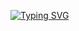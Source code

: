 [![Typing SVG](https://readme-typing-svg.demolab.com?font=Fira+Code&pause=1000&width=435&lines=Hi+there%2C+I'm+a+Timur)](https://git.io/typing-svg)

<!--
**timurgondin/timurgondin** is a ✨ _special_ ✨ repository because its `README.md` (this file) appears on your GitHub profile.

Here are some ideas to get you started:

- 🔭 I’m currently working on ...
- 🌱 I’m currently learning ...
- 👯 I’m looking to collaborate on ...
- 🤔 I’m looking for help with ...
- 💬 Ask me about ...
- 📫 How to reach me: ...
- 😄 Pronouns: ...
- ⚡ Fun fact: ...
-->
